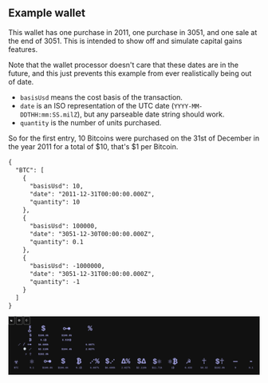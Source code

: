 ## Example wallet

This wallet has one purchase in 2011, one purchase in 3051, and one sale at the end of 3051. This is intended to show off and simulate capital gains features.

Note that the wallet processor doesn't care that these dates are in the future, and this just prevents this example from ever realistically being out of date.

* `basisUsd` means the cost basis of the transaction.
* `date` is an ISO representation of the UTC date (`YYYY-MM-DDTHH:mm:SS.milZ`), but any parseable date string should work.
* `quantity` is the number of units purchased.

So for the first entry, 10 Bitcoins were purchased on the 31st of December in the year 2011 for a total of $10, that's $1 per Bitcoin.

    {
      "BTC": [
        {
          "basisUsd": 10,
          "date": "2011-12-31T00:00:00.000Z",
          "quantity": 10
        },
        {
          "basisUsd": 100000,
          "date": "3051-12-30T00:00:00.000Z",
          "quantity": 0.1
        },
        {
          "basisUsd": -1000000,
          "date": "3051-12-31T00:00:00.000Z",
          "quantity": -1
        }
      ]
    }

![Rendered Wallet](https://raw.githubusercontent.com/0time/crypto-wallet-tracker/master/docs/images/wallet.png)
